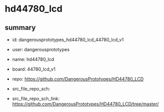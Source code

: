 # hd44780_lcd
 
## summary 
* id: dangerousprototypes_hd44780_lcd_44780_lcd_v1
* user: dangerousprototypes
* name: hd44780_lcd
* board: 44780_lcd_v1
* repo: https://github.com/DangerousPrototypes/HD44780_LCD



* src_file_repo_sch: 
* src_file_repo_sch_link: https://github.com/DangerousPrototypes/HD44780_LCD/tree/master/






